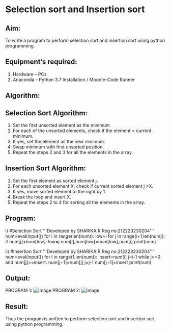 # Selection sort and Insertion sort
## Aim:
To write a program to perform selection sort and insertion sort using python programming.
## Equipment’s required:
1.	Hardware – PCs
2.	Anaconda – Python 3.7 Installation / Moodle-Code Runner
## Algorithm:
## Selection Sort Algorithm:
1.	Set the first unsorted element as the minimum
2.	For each of the unsorted elements, check if the element < current minimum.
3.	If yes, set the element as the new minimum.
4.	Swap minimum with first unsorted position.
5.	Repeat the steps 2 and 3 for all the elements in the array.
## Insertion Sort Algorithm:
1.	Set the first element as sorted element j.
2.	For each unsorted element X, check if current sorted element j >X.
3.	If yes, move sorted element to the right by 1.
4.	Break the loop and insert X.
5.	Repeat the steps 2 to 4 for sorting all the elements in the array.
## Program:
i)	#Selection Sort
'''Developed by SHARIKA.R
Reg no:212223230204'''
num=eval(input())
for i in range(len(num)):
    low=i
    for j in range(i+1,len(num)):
        if num[j]<num[low]:
            low=j
    num[i],num[low]=num[low],num[i]
print(num)
        
ii)	#Insertion Sort
'''Developed by SHARIKA.R
Reg no:212223230204'''
num=eval(input())
for i in range(1,len(num)):
    insert=num[i]
    j=i-1
    while j>=0 and num[j]>=insert:
        num[j+1]=num[j]
        j=j-1
    num[j+1]=insert
print(num)

## Output:
PROGRAM 1:
![image](https://github.com/SHARIKA818/Sorting-Algorithms/assets/139834761/bbd8bdf2-bb71-4f52-8aec-736b8c59a38f)
PROGRAM 2:
![image](https://github.com/SHARIKA818/Sorting-Algorithms/assets/139834761/29c7dbac-1487-4ca6-8f8e-afc0d29dbad3)


## Result:
Thus the program is written to perform selection sort and insertion sort using python programming.
